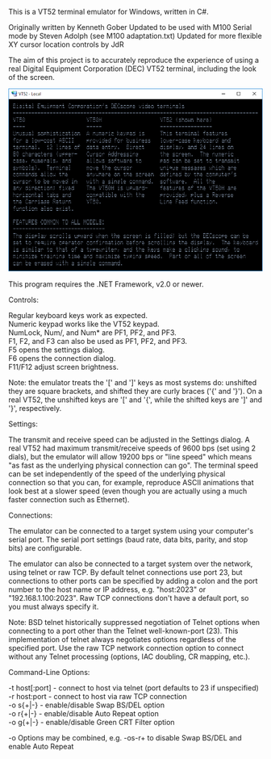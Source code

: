 This is a VT52 terminal emulator for Windows, written in C#.

Originally written by Kenneth Gober
Updated to be used with M100 Serial mode by Steven Adolph (see M100 adaptation.txt)
Updated for more flexible XY cursor location controls by JdR

The aim of this project is to accurately reproduce the experience of using a real
Digital Equipment Corporation (DEC) VT52 terminal, including the look of the screen.

![Screenshot](User%20Man%20Screen%20Text.png)

This program requires the .NET Framework, v2.0 or newer.

Controls:

Regular keyboard keys work as expected.  
Numeric keypad works like the VT52 keypad.  
NumLock, Num/, and Num* are PF1, PF2, and PF3.  
F1, F2, and F3 can also be used as PF1, PF2, and PF3.  
F5 opens the settings dialog.  
F6 opens the connection dialog.  
F11/F12 adjust screen brightness.

Note: the emulator treats the '[' and ']' keys as most systems do: unshifted they are square brackets,
and shifted they are curly braces ('{' and '}').  On a real VT52, the unshifted keys are '[' and '{',
while the shifted keys are ']' and '}', respectively.

Settings:

The transmit and receive speed can be adjusted in the Settings dialog.  A real VT52 had maximum
transmit/receive speeds of 9600 bps (set using 2 dials), but the emulator will allow 19200 bps
or "line speed" which means "as fast as the underlying physical connection can go".  The terminal
speed can be set independently of the speed of the underlying physical connection so that you
can, for example, reproduce ASCII animations that look best at a slower speed (even though you
are actually using a much faster connection such as Ethernet).

Connections:

The emulator can be connected to a target system using your computer's serial port.  The serial
port settings (baud rate, data bits, parity, and stop bits) are configurable.

The emulator can also be connected to a target system over the network, using telnet or raw TCP.  By
default telnet connections use port 23, but connections to other ports can be specified by adding a
colon and the port number to the host name or IP address, e.g. "host:2023" or "192.168.1.100:2023".
Raw TCP connections don't have a default port, so you must always specify it.

Note: BSD telnet historically suppressed negotiation of Telnet options when connecting to a port
other than the Telnet well-known-port (23).  This implementation of telnet always negotiates options
regardless of the specified port.  Use the raw TCP network connection option to connect without
any Telnet processing (options, IAC doubling, CR mapping, etc.).

Command-Line Options:

-t host[:port] - connect to host via telnet (port defaults to 23 if unspecified)  
-r host:port - connect to host via raw TCP connection  
-o s{+|-} - enable/disable Swap BS/DEL option  
-o r{+|-} - enable/disable Auto Repeat option  
-o g{+|-} - enable/disable Green CRT Filter option

-o Options may be combined, e.g. -os-r+ to disable Swap BS/DEL and enable Auto Repeat

